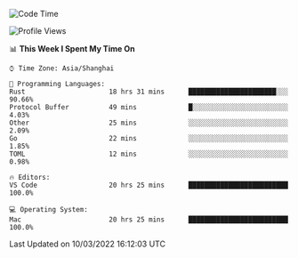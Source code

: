 <!--START_SECTION:waka-->
![Code Time](http://img.shields.io/badge/Code%20Time-1%2C077%20hrs%203%20mins-blue)

![Profile Views](http://img.shields.io/badge/Profile%20Views-9-blue)

📊 **This Week I Spent My Time On** 

```text
⌚︎ Time Zone: Asia/Shanghai

💬 Programming Languages: 
Rust                     18 hrs 31 mins      ██████████████████████░░░   90.66% 
Protocol Buffer          49 mins             █░░░░░░░░░░░░░░░░░░░░░░░░   4.03% 
Other                    25 mins             ░░░░░░░░░░░░░░░░░░░░░░░░░   2.09% 
Go                       22 mins             ░░░░░░░░░░░░░░░░░░░░░░░░░   1.85% 
TOML                     12 mins             ░░░░░░░░░░░░░░░░░░░░░░░░░   0.98%

🔥 Editors: 
VS Code                  20 hrs 25 mins      █████████████████████████   100.0%

💻 Operating System: 
Mac                      20 hrs 25 mins      █████████████████████████   100.0%

```


 Last Updated on 10/03/2022 16:12:03 UTC
<!--END_SECTION:waka-->
